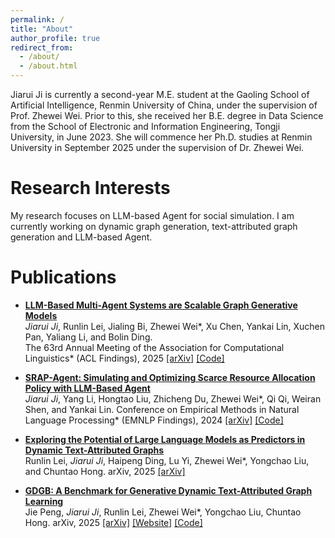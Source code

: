 ```yaml
---
permalink: /
title: "About"
author_profile: true
redirect_from: 
  - /about/
  - /about.html
---
```


Jiarui Ji is currently a second-year  M.E. student at the Gaoling School of Artificial Intelligence, Renmin University of China, under the supervision of Prof. Zhewei Wei. Prior to this, she received her B.E. degree in Data Science from the School of Electronic and Information Engineering, Tongji University, in June 2023. She will commence her Ph.D. studies at Renmin University in September 2025 under the supervision of Dr. Zhewei Wei.


# Research Interests
My research focuses on LLM-based Agent for social simulation. I am currently working on dynamic graph generation, text-attributed graph generation and LLM-based Agent.

# Publications
- **[LLM-Based Multi-Agent Systems are Scalable Graph Generative Models](http://arxiv.org/abs/2410.09824)**  
  *Jiarui Ji*, Runlin Lei, Jialing Bi, Zhewei Wei\*, Xu Chen, Yankai Lin, Xuchen Pan, Yaliang Li, and Bolin Ding.  
  The 63rd Annual Meeting of the Association for Computational Linguistics* (ACL Findings), 2025
  [\[arXiv\]](http://arxiv.org/abs/2410.09824) [\[Code\]](https://github.com/Ji-Cather/GraphAgent)

- **[SRAP-Agent: Simulating and Optimizing Scarce Resource Allocation Policy with LLM-Based Agent](https://aclanthology.org/2024.findings-emnlp.15/)**  
  *Jiarui Ji*, Yang Li, Hongtao Liu, Zhicheng Du, Zhewei Wei\*, Qi Qi, Weiran Shen, and Yankai Lin.
  Conference on Empirical Methods in Natural Language Processing* (EMNLP Findings), 2024
  [\[arXiv\]](http://arxiv.org/abs/2410.14152) [\[Code\]](https://github.com/jijiarui-cather/SRAPAgent_Framework)

- **[Exploring the Potential of Large Language Models as Predictors in Dynamic Text-Attributed Graphs](https://arxiv.org/abs/2503.03258)**  
  Runlin Lei, *Jiarui Ji*, Haipeng Ding, Lu Yi, Zhewei Wei\*, Yongchao Liu, and Chuntao Hong.
  arXiv, 2025
  [\[arXiv\]](https://arxiv.org/abs/2503.03258)

- **[GDGB: A Benchmark for Generative Dynamic Text-Attributed Graph Learning](https://arxiv.org/pdf/2507.03267)**  
  Jie Peng,  *Jiarui Ji*, Runlin Lei, Zhewei Wei\*, Yongchao Liu, Chuntao Hong.
  arXiv, 2025
  [\[arXiv\]](https://arxiv.org/pdf/2507.03267) [\[Website\]](https://gdgb-algo.github.io/) [\[Code\]](https://github.com/Lucas-PJ/GDGB-ALGO) 